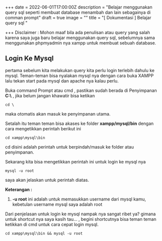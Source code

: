 +++
date = 2022-06-01T17:00:00Z
description = "Belajar menggunakan query sql seperti membuat database menambah dan lain sebagainya di comman prompt"
draft = true
image = ""
title = "[ Dokumentasi ] Belajar query sql "

+++
Disclaimer : Mohon maaf bila ada penulisan atau query yang salah karena saya juga baru belajar menggunakan query sql, sebelumnya sama menggunakan phpmyadmin nya xampp untuk membuat sebuah database.

## Login Ke Mysql

pertama sebelum kita melakukan query kita perlu login terlebih dahulu ke mysql. Teman-teman bisa nyalakan mysql nya dengan cara buka XAMPP lalu tekan start pada mysql dan apache nya kalau perlu.

Buka command Prompt atau cmd , pastikan sudah berada di Penyimpanan **C:\\** , jika belum jangan khawatir bisa ketikan 

    cd \

maka otomatis akan masuk ke penyimpanan utama.

Setalah itu teman teman bisa akases ke folder **xampp/mysql/bin** dengan cara mengetikkan perintah berikut ini 

    cd xampp\mysql\bin

cd disini adalah perintah untuk berpindah/masuk ke folder atau penyimpanan. 

Sekarang kita bisa mengetikkan perintah ini untuk login ke mysql nya 

    mysql -u root

 saya akan jelaskan untuk perintah diatas. 

**Keterangan :**

1. **-u root** ini adalah untuk memasukkan username dari mysql kamu, kebetulan username mysql saya adalah root

Dari penjelasan untuk login ke mysql nampak nya sangat ribet ya? gimana untuk shortcut nya saya kasih tau... , begini shortcutnya bisa teman teman ketikkan di cmd untuk cara cepat login mysql.

    cd xampp\mysql\bin && mysql -u root